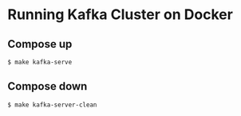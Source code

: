 # Running Kafka Cluster on Docker

## Compose up
```shell
$ make kafka-serve
```

## Compose down
```shell
$ make kafka-server-clean
```